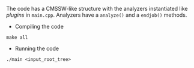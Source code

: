 The code has a CMSSW-like structure with the analyzers instantiated like *plugins* in `main.cpp`.
Analyzers have a `analyze()` and a `endjob()` methods.

* Compiling the code 
``` 
make all
```

* Running the code
```
./main <input_root_tree>
```



